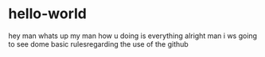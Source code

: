 # hello-world

hey man
whats up my man how u doing is everything alright man i ws going to see dome basic rulesregarding the use of the github
